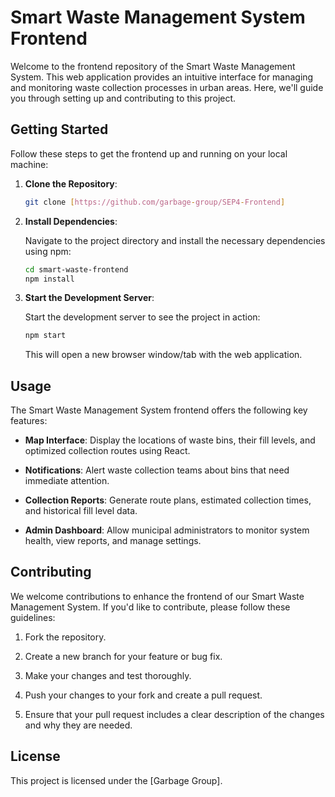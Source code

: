 # Smart Waste Management System Frontend

Welcome to the frontend repository of the Smart Waste Management System. This web application provides an intuitive interface for managing and monitoring waste collection processes in urban areas. Here, we'll guide you through setting up and contributing to this project.

## Getting Started

Follow these steps to get the frontend up and running on your local machine:

1. **Clone the Repository**:

   ```bash
   git clone [https://github.com/garbage-group/SEP4-Frontend]
   ```

2. **Install Dependencies**:

   Navigate to the project directory and install the necessary dependencies using npm:

   ```bash
   cd smart-waste-frontend
   npm install
   ```

3. **Start the Development Server**:

   Start the development server to see the project in action:

   ```bash
   npm start
   ```

   This will open a new browser window/tab with the web application.

## Usage

The Smart Waste Management System frontend offers the following key features:

- **Map Interface**: Display the locations of waste bins, their fill levels, and optimized collection routes using React.

- **Notifications**: Alert waste collection teams about bins that need immediate attention.

- **Collection Reports**: Generate route plans, estimated collection times, and historical fill level data.

- **Admin Dashboard**: Allow municipal administrators to monitor system health, view reports, and manage settings.

## Contributing

We welcome contributions to enhance the frontend of our Smart Waste Management System. If you'd like to contribute, please follow these guidelines:

1. Fork the repository.

2. Create a new branch for your feature or bug fix.

3. Make your changes and test thoroughly.

4. Push your changes to your fork and create a pull request.

5. Ensure that your pull request includes a clear description of the changes and why they are needed.

## License

This project is licensed under the [Garbage Group].
